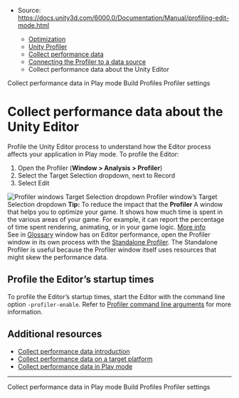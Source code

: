 * Source: https://docs.unity3d.com/6000.0/Documentation/Manual/profiling-edit-mode.html

  * [Optimization](https://docs.unity3d.com/6000.0/Documentation/Manual/analysis.html)
  * [Unity Profiler](https://docs.unity3d.com/6000.0/Documentation/Manual/Profiler.html)
  * [Collect performance data](https://docs.unity3d.com/6000.0/Documentation/Manual/profiler-collect-data.html)
  * [Connecting the Profiler to a data source](https://docs.unity3d.com/6000.0/Documentation/Manual/profiler-profiling-applications.html)
  * Collect performance data about the Unity Editor


[](https://docs.unity3d.com/6000.0/Documentation/Manual/profiling-play-mode.html)
Collect performance data in Play mode
[](https://docs.unity3d.com/6000.0/Documentation/Manual/profiler-build-settings-reference.html)
Build Profiles Profiler settings
# Collect performance data about the Unity Editor
Profile the Unity Editor process to understand how the Editor process affects your application in Play mode.
To profile the Editor:
  1. Open the Profiler (**Window > Analysis > Profiler**)
  2. Select the Target Selection dropdown, next to Record
  3. Select Edit

![Profiler windows Target Selection dropdown](https://docs.unity3d.com/6000.0/Documentation/uploads/Main/profiler-target-player.png) Profiler window’s Target Selection dropdown
**Tip:** To reduce the impact that the **Profiler** A window that helps you to optimize your game. It shows how much time is spent in the various areas of your game. For example, it can report the percentage of time spent rendering, animating, or in your game logic. [More info](https://docs.unity3d.com/6000.0/Documentation/Manual/Profiler.html)  
See in [Glossary](https://docs.unity3d.com/6000.0/Documentation/Manual/Glossary.html#Profiler) window has on Editor performance, open the Profiler window in its own process with the [Standalone Profiler](https://docs.unity3d.com/6000.0/Documentation/Manual/profiler-standalone-process.html). The Standalone Profiler is useful because the Profiler window itself uses resources that might skew the performance data.
## Profile the Editor’s startup times
To profile the Editor’s startup times, start the Editor with the command line option `-profiler-enable`. Refer to [Profiler command line arguments](https://docs.unity3d.com/6000.0/Documentation/Manual/profiler-command-line-arguments.html) for more information.
## Additional resources
  * [Collect performance data introduction](https://docs.unity3d.com/6000.0/Documentation/Manual/profiling-collect-data-introduction.html)
  * [Collect performance data on a target platform](https://docs.unity3d.com/6000.0/Documentation/Manual/profiling-target-device.html)
  * [Collect performance data in Play mode](https://docs.unity3d.com/6000.0/Documentation/Manual/profiling-play-mode.html)


* * *
[](https://docs.unity3d.com/6000.0/Documentation/Manual/profiling-play-mode.html)
Collect performance data in Play mode
[](https://docs.unity3d.com/6000.0/Documentation/Manual/profiler-build-settings-reference.html)
Build Profiles Profiler settings
